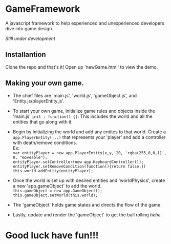 # GameFramework

A javascript framework to help experienced and unexperienced developers dive into game design. 

*Still under development*

## Installantion

Clone the repo and that's it! Open up 'newGame.html' to view the demo.

## Making your own game.

+ The chief files are 'main.js', 'world.js', 'gameObject.js', and 'Entity.js/playerEntity.js'.

+ To start your own game, initialize game rules and objects inside the 'main.js' `init : function() {}`. This includes the world and all the entities that go along with it.

+ Begin by initializing the world and add any entites to that world. 
Create a `app.PlayerEntity(...)` that represents your 'player' and add a controller with death/remove conditions.   
Ex:   
`var entityPlayer = new app.PlayerEntity(x,y, 20, 'rgba(255,0,0,1)', 0, "moveable");`  
`entityPlayer.setController(new app.KeyboardController());`  
`entityPlayer.setRemoveCondition(function(){return false;})`  
`this.world.addEntity(entityPlayer);`  

+ Once the world is set up with desired entities and 'worldPhysics', create a new 'app.gameObject' to add the world.   
`this.gameObject = new app.GameObject();`  
`this.gameObject.setWorld(this.world);`   

+ The 'gameObject' holds game states and directs the flow of the game.  

+ Lastly, update and render the 'gameObject' to get the ball rolling *hehe*.  

# Good luck have fun!!!

